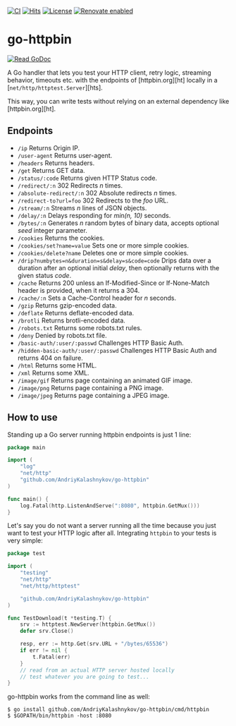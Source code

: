 [![CI](https://github.com/AndriyKalashnykov/go-httpbin/actions/workflows/ci.yml/badge.svg)](https://github.com/AndriyKalashnykov/go-httpbin/actions/workflows/ci.yml)
[![Hits](https://hits.seeyoufarm.com/api/count/incr/badge.svg?url=https%3A%2F%2Fgithub.com%2FAndriyKalashnykov%2Fgo-httpbin&count_bg=%2379C83D&title_bg=%23555555&icon=&icon_color=%23E7E7E7&title=hits&edge_flat=false)](https://hits.seeyoufarm.com)
[![License](https://img.shields.io/badge/License-Apache%202.0-green.svg)](https://opensource.org/licenses/Apache-2.0)
[![Renovate enabled](https://img.shields.io/badge/renovate-enabled-brightgreen.svg)](https://app.renovatebot.com/dashboard#github/AndriyKalashnykov/go-httpbin)
# go-httpbin

[![Read GoDoc](https://godoc.org/github.com/AndriyKalashnykov/go-httpbin?status.svg)](https://godoc.org/github.com/AndriyKalashnykov/go-httpbin)

A Go handler that lets you test your HTTP client, retry logic, streaming behavior, timeouts etc.
with the endpoints of [httpbin.org][ht] locally in a [`net/http/httptest.Server`][hts].

This way, you can write tests without relying on an external dependency like [httpbin.org][ht].

## Endpoints

- `/ip` Returns Origin IP.
- `/user-agent` Returns user-agent.
- `/headers` Returns headers.
- `/get` Returns GET data.
- `/status/:code` Returns given HTTP Status code.
- `/redirect/:n` 302 Redirects _n_ times.
- `/absolute-redirect/:n` 302 Absolute redirects _n_ times.
- `/redirect-to?url=foo` 302 Redirects to the _foo_ URL.
- `/stream/:n` Streams _n_ lines of JSON objects.
- `/delay/:n` Delays responding for _min(n, 10)_ seconds.
- `/bytes/:n` Generates _n_ random bytes of binary data, accepts optional _seed_ integer parameter.
- `/cookies` Returns the cookies.
- `/cookies/set?name=value` Sets one or more simple cookies.
- `/cookies/delete?name` Deletes one or more simple cookies.
- `/drip?numbytes=n&duration=s&delay=s&code=code` Drips data over a duration after
  an optional initial _delay_, then optionally returns with the given status _code_.
- `/cache` Returns 200 unless an If-Modified-Since or If-None-Match header is provided, when it returns a 304.
- `/cache/:n` Sets a Cache-Control header for _n_ seconds.
- `/gzip` Returns gzip-encoded data.
- `/deflate` Returns deflate-encoded data.
- `/brotli` Returns brotli-encoded data.
- `/robots.txt` Returns some robots.txt rules.
- `/deny` Denied by robots.txt file.
- `/basic-auth/:user/:passwd` Challenges HTTP Basic Auth.
- `/hidden-basic-auth/:user/:passwd` Challenges HTTP Basic Auth and returns 404 on failure.
- `/html` Returns some HTML.
- `/xml` Returns some XML.
- `/image/gif` Returns page containing an animated GIF image.
- `/image/png` Returns page containing a PNG image.
- `/image/jpeg` Returns page containing a JPEG image.



## How to use

Standing up a Go server running httpbin endpoints is just 1 line:

```go
package main

import (
    "log"
    "net/http"
    "github.com/AndriyKalashnykov/go-httpbin"
)

func main() {
	log.Fatal(http.ListenAndServe(":8080", httpbin.GetMux()))
}
```

Let's say you do not want a server running all the time because you just want to
test your HTTP logic after all. Integrating `httpbin` to your tests is very simple:

```go
package test

import (
    "testing"
    "net/http"
    "net/http/httptest"

    "github.com/AndriyKalashnykov/go-httpbin"
)

func TestDownload(t *testing.T) {
    srv := httptest.NewServer(httpbin.GetMux())
    defer srv.Close()

    resp, err := http.Get(srv.URL + "/bytes/65536")
    if err != nil {
        t.Fatal(err)
    }
    // read from an actual HTTP server hosted locally
    // test whatever you are going to test...
}
```

go-httpbin works from the command line as well:

```
$ go install github.com/AndriyKalashnykov/go-httpbin/cmd/httpbin
$ $GOPATH/bin/httpbin -host :8080
```
